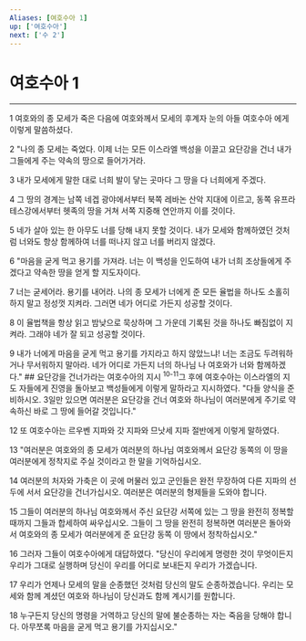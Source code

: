 ```yaml
---
Aliases: [여호수아 1]
up: ['여호수아']
next: ['수 2']
---
```

# 여호수아 1

***


1 여호와의 종 모세가 죽은 다음에 여호와께서 모세의 후계자 눈의 아들 여호수아 에게 이렇게 말씀하셨다. 

2 "나의 종 모세는 죽었다. 이제 너는 모든 이스라엘 백성을 이끌고 요단강을 건너 내가 그들에게 주는 약속의 땅으로 들어가거라. 

3 내가 모세에게 말한 대로 너희 발이 닿는 곳마다 그 땅을 다 너희에게 주겠다. 

4 그 땅의 경계는 남쪽 네겝 광야에서부터 북쪽 레바논 산악 지대에 이르고, 동쪽 유프라테스강에서부터 헷족의 땅을 거쳐 서쪽 지중해 연안까지 이를 것이다. 

5 네가 살아 있는 한 아무도 너를 당해 내지 못할 것이다. 내가 모세와 함께하였던 것처럼 너와도 항상 함께하여 너를 떠나지 않고 너를 버리지 않겠다. 

6 "마음을 굳게 먹고 용기를 가져라. 너는 이 백성을 인도하여 내가 너희 조상들에게 주겠다고 약속한 땅을 얻게 할 지도자이다. 

7 너는 굳세어라. 용기를 내어라. 나의 종 모세가 너에게 준 모든 율법을 하나도 소홀히 하지 말고 정성껏 지켜라. 그러면 네가 어디로 가든지 성공할 것이다. 

8 이 율법책을 항상 읽고 밤낮으로 묵상하며 그 가운데 기록된 것을 하나도 빠짐없이 지켜라. 그래야 네가 잘 되고 성공할 것이다. 

9 내가 너에게 마음을 굳게 먹고 용기를 가지라고 하지 않았느냐! 너는 조금도 두려워하거나 무서워하지 말아라. 네가 어디로 가든지 너의 하나님 나 여호와가 너와 함께하겠다." ## 요단강을 건너가라는 여호수아의 지시 <sup class="versenum">10-11</sup>그 후에 여호수아는 이스라엘의 지도 자들에게 진영을 돌아보고 백성들에게 이렇게 말하라고 지시하였다. "다들 양식을 준비하시오. 3일만 있으면 여러분은 요단강을 건너 여호와 하나님이 여러분에게 주기로 약속하신 바로 그 땅에 들어갈 것입니다." 

12 또 여호수아는 르우벤 지파와 갓 지파와 므낫세 지파 절반에게 이렇게 말하였다. 

13 "여러분은 여호와의 종 모세가 여러분의 하나님 여호와께서 요단강 동쪽의 이 땅을 여러분에게 정착지로 주실 것이라고 한 말을 기억하십시오. 

14 여러분의 처자와 가축은 이 곳에 머물러 있고 군인들은 완전 무장하여 다른 지파의 선두에 서서 요단강을 건너가십시오. 여러분은 여러분의 형제들을 도와야 합니다. 

15 그들이 여러분의 하나님 여호와께서 주신 요단강 서쪽에 있는 그 땅을 완전히 정복할 때까지 그들과 합세하여 싸우십시오. 그들이 그 땅을 완전히 정복하면 여러분은 돌아와서 여호와의 종 모세가 여러분에게 준 요단강 동쪽 이 땅에서 정착하십시오." 

16 그러자 그들이 여호수아에게 대답하였다. "당신이 우리에게 명령한 것이 무엇이든지 우리가 그대로 실행하며 당신이 우리를 어디로 보내든지 우리가 가겠습니다. 

17 우리가 언제나 모세의 말을 순종했던 것처럼 당신의 말도 순종하겠습니다. 우리는 모세와 함께 계셨던 여호와 하나님이 당신과도 함께 계시기를 원합니다. 

18 누구든지 당신의 명령을 거역하고 당신의 말에 불순종하는 자는 죽음을 당해야 합니다. 아무쪼록 마음을 굳게 먹고 용기를 가지십시오."
